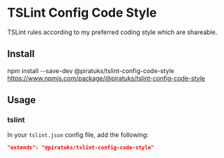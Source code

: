 # TSLint Config Code Style

TSLint rules according to my preferred coding style which are shareable.

## Install

npm install --save-dev @piratuks/tslint-config-code-style <br />
https://www.npmjs.com/package/@piratuks/tslint-config-code-style

## Usage

### tslint

In your `tslint.json` config file, add the following:

```json
"extends": "@piratuks/tslint-config-code-style"
```
